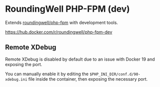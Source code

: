 # RoundingWell PHP-FPM (dev)

Extends [roundingwell/php-fpm](https://hub.docker.com/r/roundingwell/php-fpm)
with development tools.

<https://hub.docker.com/r/roundingwell/php-fpm-dev>

## Remote XDebug

Remote XDebug is disabled by default due to an issue with Docker 19 and exposing the port.

You can manually enable it by editing the `$PHP_INI_DIR/conf.d/90-xdebug.ini` file inside the container, then exposing the necessary port.
